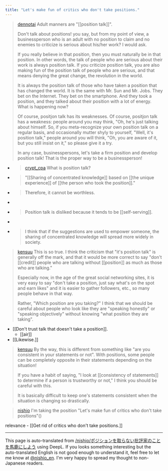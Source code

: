 ```yaml
---
title: "Let's make fun of critics who don't take positions."
---
```


> [dennotai](https://twitter.com/dennotai/status/1754265180568179086/photo/1) Adult manners are "[[position talk]]".
>
>  Don't talk about positions! you say, but from my point of view, a businessperson who is an adult with no position to claim and no enemies to criticize is serious about his/her work? I would ask.
>
>  If you really believe in that position, then you must naturally be in that position. In other words, the talk of people who are serious about their work is always position talk. If you criticize position talk, you are also making fun of the position talk of people who are serious, and that means denying the great change, the revolution in the world.
>
>  It is always the position talk of those who have taken a position that has changed the world. It is the same with Mr. Sun and Mr. Jobs. They bet on the Internet. They bet on the smartphone. And they took a position, and they talked about their position with a lot of energy. What is happening now?
>
>  Of course, positjon talk has its weaknesses. Of course, positjon talk has a weakness: people around you may think, "Oh, he's just talking about himself. So, if you meta-recognize your own position talk on a regular basis, and occasionally mutter shyly to yourself, "Well, it's position talk," people around you will think, "Oh, you are aware of it, but you still insist on it," so please give it a try.
>
>  In any case, businesspersons, let's take a firm position and develop position talk! That is the proper way to be a businessperson!
- > [crypt_cpa](https://twitter.com/crypt_cpa/status/1754293743413518512) What is position talk?
- >  "[[Sharing of concentrated knowledge]] based on [[the unique experience]] of [[the person who took the position]]."
- >  Therefore, it cannot be worthless.
- >
- >  Position talk is disliked because it tends to be [[self-serving]].
- >
- >  I think that if the suggestions are used to empower someone, the sharing of concentrated knowledge will spread more widely in society.


> [kensuu](https://twitter.com/kensuu/status/1754325110851506568) This is so true. I think the criticism that "it's position talk" is generally off the mark, and that it would be more correct to say "don't [[credit]] people who are talking without [[position]] as much as those who are talking."
>
>  Especially now, in the age of the great social networking sites, it is very easy to say "don't take a position, just say what's on the spot and earn likes" and it is easier to gather followers, etc., so many people behave in that way.
>
>  Rather, "Which position are you taking?" I think that we should be careful about people who look like they are "speaking honestly" or "speaking objectively" without knowing "what position they are taking".
- [[Don't trust talk that doesn't take a position]].
    - [[air]]
- [[Likewise.]]
> [kensuu](https://twitter.com/kensuu/status/1754325351470346293) By the way, this is different from something like "are you consistent in your statements or not". With positions, some people can be completely opposite in their statements depending on the situation!
>
>  If you have a habit of saying, "I look at [[consistency of statements]] to determine if a person is trustworthy or not," I think you should be careful with this.
>
>  It is basically difficult to keep one's statements consistent when the situation is changing so drastically.

> [nishio](https://twitter.com/nishio/status/1754325110851506568) I'm taking the position "Let's make fun of critics who don't take positions"()

relevance
    - [[Get rid of critics who don't take positions.]]

---
This page is auto-translated from [/nishio/ポジションを取らない批評家のことを馬鹿にしよう](https://scrapbox.io/nishio/ポジションを取らない批評家のことを馬鹿にしよう) using DeepL. If you looks something interesting but the auto-translated English is not good enough to understand it, feel free to let me know at [@nishio_en](https://twitter.com/nishio_en). I'm very happy to spread my thought to non-Japanese readers.